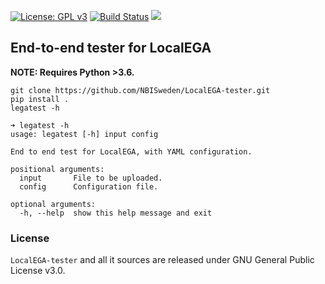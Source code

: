 [![License: GPL v3](https://img.shields.io/badge/License-GPLv3-blue.svg)](https://www.gnu.org/licenses/gpl-3.0)
[![Build Status](https://travis-ci.com/NBISweden/LocalEGA-tester.svg?branch=master)](https://travis-ci.com/NBISweden/LocalEGA-tester)
[![](https://images.microbadger.com/badges/image/nbisweden/localega-tester.svg)](https://microbadger.com/images/nbisweden/localega-tester "Get your own image badge on microbadger.com")

## End-to-end tester for LocalEGA

**NOTE: Requires Python >3.6.**
```
git clone https://github.com/NBISweden/LocalEGA-tester.git
pip install .
legatest -h
```

```
➜ legatest -h
usage: legatest [-h] input config

End to end test for LocalEGA, with YAML configuration.

positional arguments:
  input       File to be uploaded.
  config      Configuration file.

optional arguments:
  -h, --help  show this help message and exit
```


### License

`LocalEGA-tester` and all it sources are released under GNU General Public License v3.0.